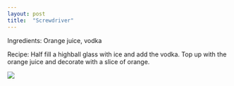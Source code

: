 ```yaml
---
layout: post
title:  "Screwdriver"
---
```


Ingredients: Orange juice, vodka

Recipe: Half fill a highball glass with ice and add the vodka. Top up with the orange juice and decorate with a slice of orange.

<img src="http://www.drinkswap.com/images/da/2857.jpg">
